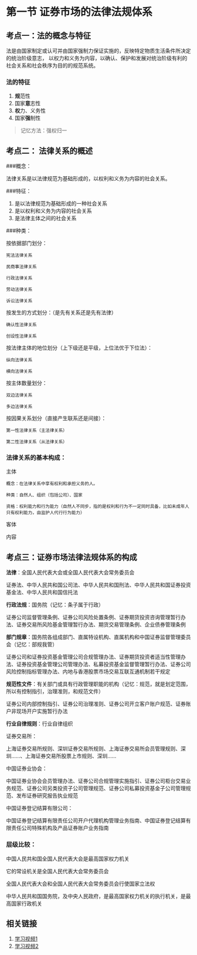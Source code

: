 # 第一节 证券市场的法律法规体系

## 考点一：法的概念与特征

法是由国家制定或认可并由国家强制力保证实施的，反映特定物质生活条件所决定的统治阶级意志，
以权力和义务为内容，以确认、保护和发展对统治阶级有利的社会关系和社会秩序为目的的规范系统。

### 法的特征
1. **规**范性
2. 国家**意**志性
3. **权**力、义务性
4. 国家**强**制性

> 记忆方法：强权归一


## 考点二： 法律关系的概述

###概念：

法律关系是以法律规范为基础形成的，以权利和义务为内容的社会关系。

###特征：

1. 是以法律规范为基础形成的一种社会关系
2. 是以权利和义务为内容的社会关系
3. 是法律主体之间的社会关系

###种类：

按依据部门划分：

	宪法法律关系

	民商事法律关系

	行政法律关系

	劳动法律关系

	诉讼法律关系

按发生的方式划分：（是先有关系还是先有法律）

	确认性法律关系

	创设性法律关系

按法律主体的地位划分（上下级还是平级，上位法优于下位法）：

	纵向法律关系

	横向法律关系

按主体数量划分：

	双边法律关系

	多边法律关系

按因果关系划分（直接产生联系还是间接）：

	第一性法律关系（主法律关系）

	第二性法律关系（从法律关系）


### 法律关系的基本构成：

主体

	概念：在法律关系中享有权利和承担义务的人。

	种类：自然人、组织（包括公司）、国家

	资格：权利能力和行为能力（自然人不同步，指的是权利和行为不一定同时具备，比如未成年人只有权利能力，由监护人代行行为能力）


客体

内容



## 考点三：证券市场法律法规体系的构成

**法律**：全国人民代表大会或全国人民代表大会常务委员会

证券法、中华人民共和国公司法、中华人民共和国刑法、中华人民共和国证券投资基金法、中华人民共和国信托法

**行政法规**：国务院（记忆：条子属于行政）

证券公司监督管理条例、证券公司风险处置条例、证券期货投资咨询管理暂行办法、证券交易所风险基金管理暂行办法、期货交易管理条例、企业债券管理条例

**部门规章**：国务院各组成部门、直属特设机构、直属机构和中国证券监督管理委员会（记忆：部规我管）

证券公司和证券投资基金管理公司合规管理办法、证券期货投资者适当性管理办法、证券投资基金管理公司管理办法、私募投资基金监督管理暂行办法、证券公司风险控制指标管理办法、内地与香港股票市场交易互联互通机制若干规定

**规范性文件**：有关部门或具有行政管理职能的机构（记忆：规范，就是划定范围，所以有控制指引，治理准则，和规范文件）

证券公司内部控制指引、证券公司治理准则、证券公司开立客户账户规范、证券账户非现场开户实施暂行办法

**行业自律规则**：行业自律组织

证券交易所：

上海证券交易所规则、深圳证券交易所规则、上海证券交易所会员管理规则、深圳……、上海证券交易所股票上市规则、深圳……

中国证券业协会：

中国证券业协会会员管理办法、证券公司合规管理实施指引、证券公司柜台交易业务规范、证券公司另类投资子公司管理规范、证券公司私募投资基金子公司管理规范、发布证券研究报告执业规范

中国证券登记结算有限公司：

中国证券登记结算有限责任公司开户代理机构管理业务指南、中国证券登记结算有限责任公司特殊机构及产品证券账户业务指南


### 层级比较：
中国人民共和国全国人民代表大会是最高国家权力机关

它的常设机关是全国人民代表大会常务委员会

全国人民代表大会和全国人民代表大会常务委员会行使国家立法权

中华人民共和国国务院，及中央人民政府，是最高国家权力机关的执行机关，是最高国家行政机关


## 相关链接
1. [学习视频1](https://www.bilibili.com/video/BV1Nb411G7oB?p=2)
2. [学习视频2](https://www.bilibili.com/video/BV1Nb411G7oB?p=3)
